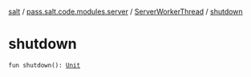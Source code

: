 [salt](../../index.md) / [pass.salt.code.modules.server](../index.md) / [ServerWorkerThread](index.md) / [shutdown](./shutdown.md)

# shutdown

`fun shutdown(): `[`Unit`](https://kotlinlang.org/api/latest/jvm/stdlib/kotlin/-unit/index.html)
